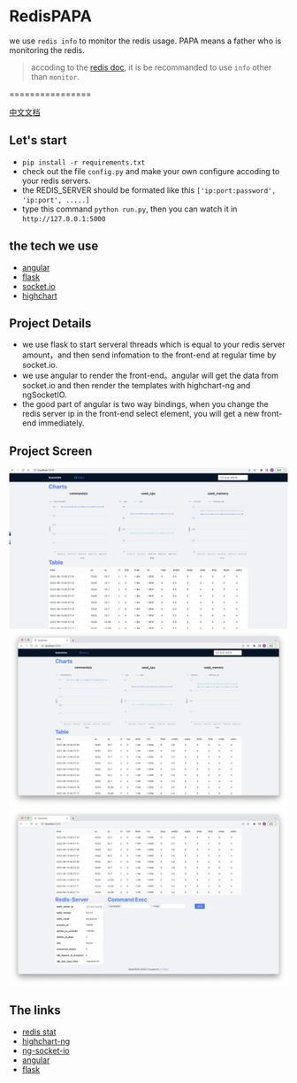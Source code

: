 # RedisPAPA
we use `redis info` to monitor the redis usage. PAPA means a father who is monitoring the redis.
>  accoding to the [redis doc](http://redis.io/commands/info), it is be recommanded to use `info` other than `monitor`. 

================

[中文文档](https://github.com/no13bus/redispapa/blob/master/README_CN.md)

## Let's start
- `pip install -r requirements.txt`
- check out the file `config.py` and make your own configure accoding to your redis servers.
- the REDIS_SERVER should be formated like this `['ip:port:password', 'ip:port', .....]`
- type this command `python run.py`, then you can watch it in `http://127.0.0.1:5000`

## the tech we use
- [angular](https://github.com/angular/angular)
- [flask](https://github.com/mitsuhiko/flask)
- [socket.io](http://socket.io/)
- [highchart](http://www.highcharts.com/)

## Project Details
- we use flask to start serveral threads which is equal to your redis server amount，and then send infomation to the front-end at regular time by socket.io.
- we use angular to render the front-end。angular will get the data from socket.io and then render the templates with highchart-ng and ngSocketIO.
- the good part of angular is two way bindings, when you change the redis server ip in the front-end select element, you will get a new front-end immediately.

## Project Screen
![1](https://raw.githubusercontent.com/no13bus/redispapa/master/screen/1.png) 
![2](https://raw.githubusercontent.com/no13bus/redispapa/master/screen/2.png) 
![3](https://raw.githubusercontent.com/no13bus/redispapa/master/screen/3.png)

## The links
- [redis stat](https://github.com/junegunn/redis-stat)
- [highchart-ng](https://github.com/pablojim/highcharts-ng)
- [ng-socket-io](https://github.com/mbenford/ngSocketIO)
- [angular](https://github.com/angular/angular)
- [flask](https://github.com/mitsuhiko/flask)